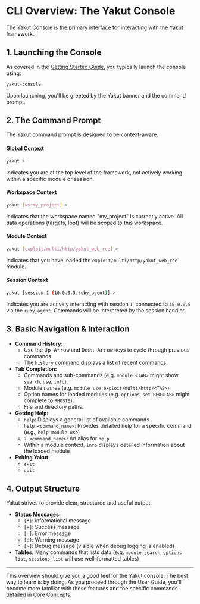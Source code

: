 # CLI Overview: The Yakut Console

The Yakut Console is the primary interface for interacting with the Yakut framework.

## 1. Launching the Console

As covered in the [Getting Started Guide](../01-getting-started/05-first-run.md#1-launching-the-yakut-console), you typically launch the console using:

```bash
yakut-console
```

Upon launching, you'll be greeted by the Yakut banner and the command prompt.

## 2. The Command Prompt

The Yakut command prompt is designed to be context-aware.

#### Global Context

```bash
yakut >
```

Indicates you are at the top level of the framework, not actively working within a specific module or session.

#### Workspace Context

```bash
yakut [ws:my_project] >
```

Indicates that the workspace named "my_project" is currently active. All data operations (targets, loot) will be scoped to this workspace.

#### Module Context

```bash
yakut [exploit/multi/http/yakut_web_rce] >
```

Indicates that you have loaded the `exploit/multi/http/yakut_web_rce` module.

#### Session Context

```bash
yakut [session:1 (10.0.0.5:ruby_agent)] >
```

Indicates you are actively interacting with session `1`, connected to `10.0.0.5` via the
`ruby_agent`. Commands will be interpreted by the session handler.

## 3. Basic Navigation & Interaction

- **Command History:**
  - Use the <kbd>Up Arrow</kbd> and <kbd>Down Arrow</kbd> keys to cycle through previous commands.
  - The `history` command displays a list of recent commands.
- **Tab Completion:**
  - Commands and sub-commands (e.g. `module <TAB>` might show `search`, `use`, `info`).
  - Module names (e.g. `module use exploit/multi/http/<TAB>`).
  - Option names for loaded modules (e.g. `options set RHO<TAB>` might complete to `RHOSTS`).
  - File and directory paths.
- **Getting Help:**
  - `help`: Displays a general list of available commands
  - `help <command_name>`: Provides detailed help for a specific command (e.g., `help module use`)
  - `? <command_name>`: An alias for `help`
  - Within a module context, `info` displays detailed information about the loaded module
- **Exiting Yakut:**
  - `exit`
  - `quit`

## 4. Output Structure

Yakut strives to provide clear, structured and useful output.

- **Status Messages:**
  - `[*]`: Informational message
  - `[+]`: Success message
  - `[-]`: Error message
  - `[!]`: Warning message
  - `[>]`: Debug message (visible when debug logging is enabled)
- **Tables:** Many commands that lists data (e.g. `module search`, `options list`, `sessions list` will use well-formatted tables)

---

This overview should give you a good feel for the Yakut console. The best way to learn is
by doing. As you proceed through the User Guide, you'll become more familiar with these
features and the specific commands detailed in [Core Concepts](./03-core-concepts.md).
